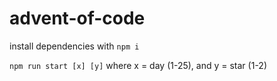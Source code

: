 # advent-of-code

install dependencies with `npm i`

`npm run start [x] [y]` where x = day (1-25), and y = star (1-2)


